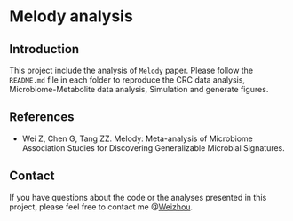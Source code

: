 # Melody analysis

## Introduction

This project include the analysis of `Melody` paper. Please follow the `README.md` file in each folder to reproduce the CRC data analysis, Microbiome-Metabolite data analysis, Simulation and generate figures.

## References

* Wei Z, Chen G, Tang ZZ. Melody: Meta-analysis of Microbiome Association Studies for Discovering Generalizable Microbial Signatures.

## Contact

If you have questions about the code or the analyses presented in this project, please feel free to contact me @[Weizhou](zwei74@wisc.edu).
